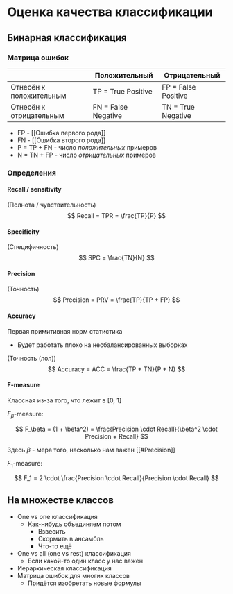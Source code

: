 # Оценка качества классификации

## Бинарная классификация

### Матрица ошибок

| | Положительный | Отрицательный |
| - | - | - |
| Отнесён к положительным | TP = True Positive | FP = False Positive |
| Отнесён к отрицательным | FN = False Negative | TN = True Negative |

* FP - [[Ошибка первого рода]]
* FN - [[Ошибка второго рода]]
* P = TP + FN - число _положительных_ примеров
* N = TN + FP - число _отрицательных_ примеров

### Определения

#### Recall / sensitivity

(Полнота / чувствительность)
$$ Recall = TPR = \frac{TP}{P} $$

#### Specificity

(Специфичность)
$$ SPC = \frac{TN}{N} $$

#### Precision

(Точность)
$$ Precision = PRV = \frac{TP}{TP + FP} $$

#### Accuracy

Первая примитивная норм статистика
* Будет работать плохо на несбалансированных выборках

(Точность (лол))
$$ Accuracy = ACC = \frac{TP + TN}{P + N} $$

#### F-measure

Классная из-за того, что лежит в \[0, 1\]

$F_\beta$-measure:

$$
F_\beta = (1 + \beta^2) = \frac{Precision \cdot Recall}{\beta^2 \cdot Precision + Recall}
$$

Здесь $\beta$ - мера того, насколько нам важен [[#Precision]]

$F_1$-measure:

$$
F_1 = 2 \cdot \frac{Precision \cdot Recall}{Precision \cdot Recall}
$$

## На множестве классов

* One vs one классификация
	* Как-нибудь объединяем потом
		* Взвесить
		* Скормить в ансамбль
		* Что-то ещё
* One vs all (one vs rest) классификация
	* Если какой-то один класс у нас важен
* Иерархическая классификация
* Матрица ошибок для многих классов
	* Придётся изобретать новые формулы